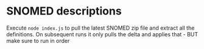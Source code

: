 # SNOMED descriptions

Execute `node index.js` to pull the latest SNOMED zip file and extract all the definitions. On subsequent runs it only pulls the delta and applies that - BUT make sure to run in order
